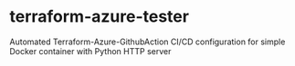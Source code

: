 # terraform-azure-tester

Automated Terraform-Azure-GithubAction CI/CD configuration for simple Docker container with Python HTTP server
